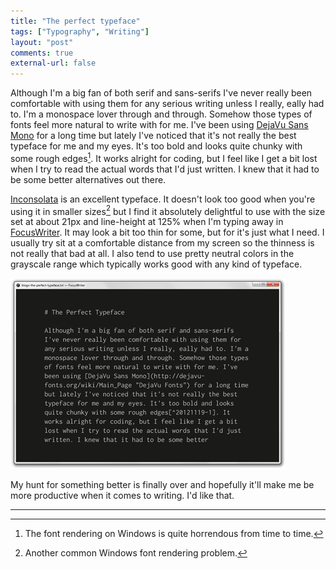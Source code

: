 ```yaml
---
title: "The perfect typeface"
tags: ["Typography", "Writing"]
layout: "post"
comments: true
external-url: false
---
```


Although I'm a big fan of both serif and sans-serifs I've never really been comfortable with using them for any serious writing unless I really, eally had to. I'm a monospace lover through and through. Somehow those types of fonts feel more natural to write with for me. I've been using [DejaVu Sans Mono](http://dejavu-fonts.org/wiki/Main_Page) for a long time but lately I've noticed that it's not really the best typeface for me and my eyes. It's too bold and looks quite chunky with some rough edges[^20121119-1]. It works alright for coding, but I feel like I get a bit lost when I try to read the actual words that I'd just written. I knew that it had to be some better alternatives out there.

[Inconsolata](http://levien.com/type/myfonts/inconsolata.html) is an excellent typeface. It doesn't look too good when you're using it in smaller sizes[^20121119-2] but I find it absolutely delightful to use with the size set at about 21px and line-height at 125% when I'm typing away in [FocusWriter](http://gottcode.org/focuswriter/). It may look a bit too thin for some, but for it's just what I need. I usually try sit at a comfortable distance from my screen so the thinness is not really that bad at all. I also tend to use pretty neutral colors in the grayscale range which typically works good with any kind of typeface. 

![Inconsolata In FocusWriter](/images/blog/2012/11/19/inconsolata.png)

My hunt for something better is finally over and hopefully it'll make me be more productive when it comes to writing. I'd like that.

* * *

[^20121119-1]: The font rendering on Windows is quite horrendous from time to time.
[^20121119-2]: Another common Windows font rendering problem.
